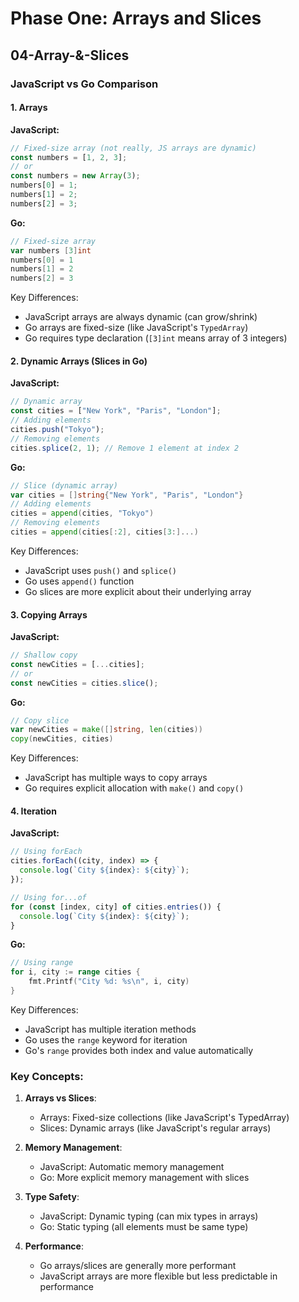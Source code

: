 # Phase One: Arrays and Slices

## 04-Array-&-Slices

### JavaScript vs Go Comparison

#### 1. Arrays

**JavaScript:**

```javascript
// Fixed-size array (not really, JS arrays are dynamic)
const numbers = [1, 2, 3];
// or
const numbers = new Array(3);
numbers[0] = 1;
numbers[1] = 2;
numbers[2] = 3;
```

**Go:**

```go
// Fixed-size array
var numbers [3]int
numbers[0] = 1
numbers[1] = 2
numbers[2] = 3
```

Key Differences:

- JavaScript arrays are always dynamic (can grow/shrink)
- Go arrays are fixed-size (like JavaScript's `TypedArray`)
- Go requires type declaration (`[3]int` means array of 3 integers)

#### 2. Dynamic Arrays (Slices in Go)

**JavaScript:**

```javascript
// Dynamic array
const cities = ["New York", "Paris", "London"];
// Adding elements
cities.push("Tokyo");
// Removing elements
cities.splice(2, 1); // Remove 1 element at index 2
```

**Go:**

```go
// Slice (dynamic array)
var cities = []string{"New York", "Paris", "London"}
// Adding elements
cities = append(cities, "Tokyo")
// Removing elements
cities = append(cities[:2], cities[3:]...)
```

Key Differences:

- JavaScript uses `push()` and `splice()`
- Go uses `append()` function
- Go slices are more explicit about their underlying array

#### 3. Copying Arrays

**JavaScript:**

```javascript
// Shallow copy
const newCities = [...cities];
// or
const newCities = cities.slice();
```

**Go:**

```go
// Copy slice
var newCities = make([]string, len(cities))
copy(newCities, cities)
```

Key Differences:

- JavaScript has multiple ways to copy arrays
- Go requires explicit allocation with `make()` and `copy()`

#### 4. Iteration

**JavaScript:**

```javascript
// Using forEach
cities.forEach((city, index) => {
  console.log(`City ${index}: ${city}`);
});

// Using for...of
for (const [index, city] of cities.entries()) {
  console.log(`City ${index}: ${city}`);
}
```

**Go:**

```go
// Using range
for i, city := range cities {
    fmt.Printf("City %d: %s\n", i, city)
}
```

Key Differences:

- JavaScript has multiple iteration methods
- Go uses the `range` keyword for iteration
- Go's `range` provides both index and value automatically

### Key Concepts:

1. **Arrays vs Slices**:

   - Arrays: Fixed-size collections (like JavaScript's TypedArray)
   - Slices: Dynamic arrays (like JavaScript's regular arrays)

2. **Memory Management**:

   - JavaScript: Automatic memory management
   - Go: More explicit memory management with slices

3. **Type Safety**:

   - JavaScript: Dynamic typing (can mix types in arrays)
   - Go: Static typing (all elements must be same type)

4. **Performance**:
   - Go arrays/slices are generally more performant
   - JavaScript arrays are more flexible but less predictable in performance
